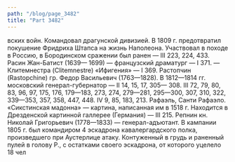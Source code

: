 ```yaml
---
path: "/blog/page_3482"
title: "Part 3482"
---
```


вских войн. Командовал драгунской дивизией. В 1809 г. предотвратил покушение Фридриха Штапса на жизнь Наполеона. Участвовал в походе в Россию, в Бородинском сражении был ранен — III 223, 224, 433.
Расин Жан-Батист (1639— 1699) — французский драматург — I 371.
— Клитемнестра (Clitemnestre) «Ифигения» — I 369.
Растопчин (Rastopchine) гр. Федор Васильевич (1763—1828). В 1812—1814 гг. московский генерал-губернатор — II 14, 15, 17, 305— 308. III 72, 79, 80, 83, 96, 97, 175, 176, 179—183, 273, 274, 279—281, 295—300, 307, 310, 322, 339—353, 357, 358, 447, 448. IV 9, 85, 183, 213.
Рафаэль, Санти Рафаэло. «Сикстинская мадонна» — картина, написанная им в 1518 г. Находится в Дрезденской картинной галлерее (Германия) — III 215.
Репнин кн. Николай Григорьевич (1778—1833) — генерал-адъютант. В кампании 1805 г. был командиром 4 эскадрона кавалергардского полка, произведшего при Аустерлице атаку. Контуженный в грудь и раненный пулей в голову Р., с остатками своего эскадрона, от которого уцелело 18 чел
